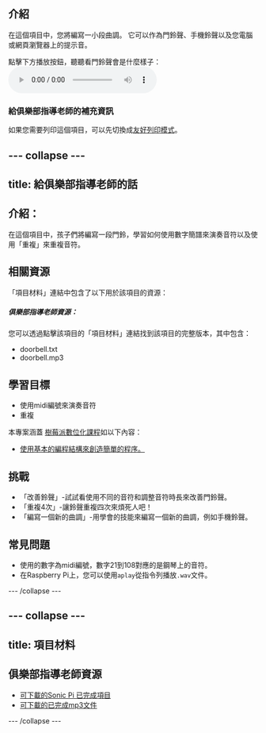 ## 介紹

在這個項目中，您將編寫一小段曲調。 它可以作為門鈴聲、手機鈴聲以及您電腦或網頁瀏覽器上的提示音。

<div id="audio-preview" class="pdf-hidden">
點擊下方播放按鈕，聽聽看門鈴聲會是什麼樣子： 
<audio controls preload> 
  <source src="resources/doorbell.mp3" type="audio/mpeg"> 您的瀏覽器不支援 <code>音檔</code>。 
</audio>
</div>

### 給俱樂部指導老師的補充資訊

如果您需要列印這個項目，可以先切換成[友好列印模式](https://projects.raspberrypi.org/zh-TW/projects/compose-tune/print)。

--- collapse ---
---
title: 給俱樂部指導老師的話
---

## 介紹：

在這個項目中，孩子們將編寫一段門鈴，學習如何使用數字簡譜來演奏音符以及使用「重複」來重複音符。

## 相關資源

「項目材料」連結中包含了以下用於該項目的資源：

##### 俱樂部指導老師資源：

您可以透過點擊該項目的「項目材料」連結找到該項目的完整版本，其中包含：

* doorbell.txt
* doorbell.mp3

## 學習目標

* 使用midi編號來演奏音符
* 重複

本專案涵蓋 [樹莓派數位化課程](https://rpf.io/curriculum)如以下內容：

* [使用基本的編程結構來創造簡單的程序。](https://www.raspberrypi.org/curriculum/programming/creator)

## 挑戰

* 「改善鈴聲」-試試看使用不同的音符和調整音符時長來改善門鈴聲。
* 「重複4次」-讓鈴聲重複四次來煩死人吧！
* 「編寫一個新的曲調」-用學會的技能來編寫一個新的曲調，例如手機鈴聲。

## 常見問題

* 使用的數字為midi編號，數字21到108對應的是鋼琴上的音符。
* 在Raspberry Pi上，您可以使用`aplay`從指令列播放`.wav`文件。

--- /collapse ---

--- collapse ---
---
title: 項目材料
---

## 俱樂部指導老師資源

* [可下載的Sonic Pi 已完成項目](resources/doorbell.txt)
* [可下載的已完成mp3文件](resources/doorbell.mp3)

--- /collapse ---